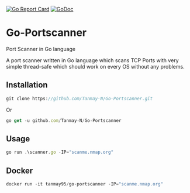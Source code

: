 [![Go Report Card](https://goreportcard.com/badge/github.com/Tanmay9511/Go-Portscanner)](https://goreportcard.com/report/github.com/Tanmay9511/Go-Portscanner)
[![GoDoc](https://godoc.org/github.com/Tanmay9511/Go-Portscanner?status.svg)](https://godoc.org/github.com/Tanmay9511/Go-Portscanner)

# Go-Portscanner
Port Scanner in Go language

A port scanner written in Go language which scans TCP Ports with very simple thread-safe which should work on every OS without any problems.

## Installation 

```javascript 
git clone https://github.com/Tanmay-N/Go-Portscanner.git
```

Or 
```javascript 
go get -u github.com/Tanmay-N/Go-Portscanner
```

## Usage

```javascript 
go run .\scanner.go -IP="scanme.nmap.org"
```

## Docker

```javascript
docker run -it tanmay95/go-portscanner -IP="scanme.nmap.org"
```
